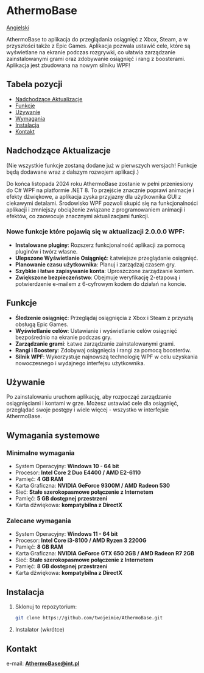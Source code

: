 # AthermoBase

[Angielski](./README.md)

AthermoBase to aplikacja do przeglądania osiągnięć z Xbox, Steam, a w przyszłości także z Epic Games. Aplikacja pozwala ustawić cele, które są wyświetlane na ekranie podczas rozgrywki, co ułatwia zarządzanie zainstalowanymi grami oraz zdobywanie osiągnięć i rang z boosterami. Aplikacja jest zbudowana na nowym silniku WPF!

## Tabela pozycji
- [Nadchodzące Aktualizacje](#nadchodzące-aktualizacje)
- [Funkcje](#funkcje)
- [Używanie](#używanie)
- [Wymagania](#wymagania-systemowe)
- [Instalacja](#instalacja)
- [Kontakt](#kontakt)

## Nadchodzące Aktualizacje
(Nie wszystkie funkcje zostaną dodane już w pierwszych wersjach! Funkcje będą dodawane wraz z dalszym rozwojem aplikacji.)

Do końca listopada 2024 roku AthermoBase zostanie w pełni przeniesiony do C# WPF na platformie .NET 8. To przejście znacznie poprawi animacje i efekty dźwiękowe, a aplikacja zyska przyjazny dla użytkownika GUI z ciekawymi detalami. Środowisko WPF pozwoli skupić się na funkcjonalności aplikacji i zmniejszy obciążenie związane z programowaniem animacji i efektów, co zaowocuje znacznymi aktualizacjami funkcji.

### Nowe funkcje które pojawią się w aktualizacji 2.0.0.0 WPF:

- **Instalowane pluginy**: Rozszerz funkcjonalność aplikacji za pomocą pluginów i twórz własne.
- **Ulepszone Wyświetlanie Osiągnięć**: Łatwiejsze przeglądanie osiągnięć.
- **Planowanie czasu użytkownika**: Planuj i zarządzaj czasem gry.
- **Szybkie i łatwe zapisywanie konta**: Uproszczone zarządzanie kontem.
- **Zwiększone bezpieczeństwo**: Obejmuje weryfikację 2-etapową i potwierdzenie e-mailem z 6-cyfrowym kodem do działań na koncie.

## Funkcje

- **Śledzenie osiągnięć**: Przeglądaj osiągnięcia z Xbox i Steam z przyszłą obsługą Epic Games.
- **Wyświetlanie celów**: Ustawianie i wyświetlanie celów osiągnięć bezpośrednio na ekranie podczas gry.
- **Zarządzanie grami**: Łatwe zarządzanie zainstalowanymi grami.
- **Rangi i Boostery**: Zdobywaj osiągnięcia i rangi za pomocą boosterów.
- **Silnik WPF**: Wykorzystuje najnowszą technologię WPF w celu uzyskania nowoczesnego i wydajnego interfejsu użytkownika.

## Używanie
Po zainstalowaniu uruchom aplikację, aby rozpocząć zarządzanie osiągnięciami i kontami w grze. Możesz ustawiać cele dla osiągnięć, przeglądać swoje postępy i wiele więcej - wszystko w interfejsie AthermoBase.

## Wymagania systemowe

### Minimalne wymagania

- System Operacyjny: **Windows 10 - 64 bit**
- Procesor: **Intel Core 2 Duo E4400 / AMD E2-6110**
- Pamięć: **4 GB RAM**
- Karta Graficzna: **NVIDIA GeForce 9300M / AMD Radeon 530**
- Sieć: **Stałe szerokopasmowe połączenie z Internetem**
- Pamięć: **5 GB dostępnej przestrzeni**
- Karta dźwiękowa: **kompatybilna z DirectX**

### Zalecane wymagania

- System Operacyjny: **Windows 11 - 64 bit**
- Procesor: **Intel Core i3-8100 / AMD Ryzen 3 2200G**
- Pamięć: **8 GB RAM**
- Karta Graficzna: **NVIDIA GeForce GTX 650 2GB / AMD Radeon R7 2GB**
- Sieć: **Stałe szerokopasmowe połączenie z Internetem**
- Pamięć: **8 GB dostępnej przestrzeni**
- Karta dźwiękowa: **kompatybilna z DirectX**


## Instalacja

1. Sklonuj to repozytorium:
   ```bash
   git clone https://github.com/twojeimie/AthermoBase.git
2. Instalator (wkrótce)

## Kontakt

e-mail: **AthermoBase@int.pl**

